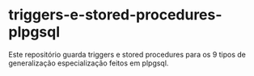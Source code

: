 # triggers-e-stored-procedures-plpgsql
Este repositório guarda triggers e stored procedures para os 9 tipos de generalização especialização feitos em plpgsql.
